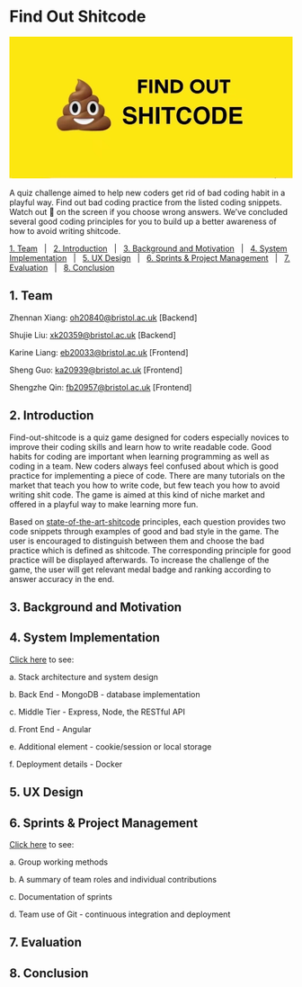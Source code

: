 # Find Out Shitcode
![Logo](portfolio/images/game_logo.jpeg)

A quiz challenge aimed to help new coders get rid of bad coding habit in a playful way. Find out bad coding practice from the listed coding snippets. Watch out 💩 on the screen if you choose wrong answers. We’ve concluded several good coding principles for you to build up a better awareness of how to avoid writing shitcode.


<p>
    <a href="#_team">1. Team</a>&nbsp;&nbsp;&nbsp;|&nbsp;&nbsp;
    <a href="#_intro">2. Introduction</a>&nbsp;&nbsp;&nbsp;|&nbsp;&nbsp;
    <a href="#_background">3. Background and Motivation</a>&nbsp;&nbsp;&nbsp;|&nbsp;&nbsp;
    <a href="#_implementation">4. System Implementation</a>&nbsp;&nbsp;&nbsp;|&nbsp;&nbsp;
    <a href="#_UX">5. UX Design</a>&nbsp;&nbsp;&nbsp;|&nbsp;&nbsp;
    <a href="#_sprints">6. Sprints & Project Management</a>&nbsp;&nbsp;&nbsp;|&nbsp;&nbsp;
    <a href="#_evaluation">7. Evaluation</a>&nbsp;&nbsp;&nbsp;|&nbsp;&nbsp;
    <a href="#_conclusion">8. Conclusion</a>
</p>


<a name="_team"></a>
## 1.  Team

Zhennan Xiang: <oh20840@bristol.ac.uk> [Backend]

Shujie Liu: <xk20359@bristol.ac.uk> [Backend]

Karine Liang: <eb20033@bristol.ac.uk> [Frontend]

Sheng Guo: <ka20939@bristol.ac.uk> [Frontend]

Shengzhe Qin: <fb20957@bristol.ac.uk> [Frontend]

<a name="_intro"></a>
## 2.  Introduction
Find-out-shitcode is a quiz game designed for coders especially novices to improve their coding skills and learn how to write readable code. Good habits for coding are important when learning programming as well as coding in a team. New coders always feel confused about which is good practice for implementing a piece of code. There are many tutorials on the market that teach you how to write code, but few teach you how to avoid writing shit code. The game is aimed at this kind of niche market and offered in a playful way to make learning more fun.

Based on [state-of-the-art-shitcode](https://github.com/trekhleb/state-of-the-art-shitcode) principles, each question provides two code snippets through examples of good and bad style in the game. The user is encouraged to distinguish between them and choose the bad practice which is defined as shitcode. The corresponding principle for good practice will be displayed afterwards. To increase the challenge of the game, the user will get relevant medal badge and ranking according to answer accuracy in the end.

<a name="_background"></a>
## 3.  Background and Motivation

<a name="_implementation"></a>
## 4.  System Implementation

[Click here](portfolio/System_implementation/README.md) to see:

a. Stack architecture and system design

b. Back End - MongoDB - database implementation

c. Middle Tier - Express, Node, the RESTful API

d. Front End - Angular

e. Additional element - cookie/session or local storage

f. Deployment details - Docker

<a name="_UX"></a>
## 5.  UX Design

<a name="_sprints"></a>
## 6.  Sprints & Project Management
[Click here](portfolio/Sprints/README.md) to see:

a. Group working methods

b. A summary of team roles and individual contributions

c. Documentation of sprints

d. Team use of Git - continuous integration and deployment

<a name="_evaluation"></a>
## 7.  Evaluation

<a name="_conclusion"></a>
## 8.  Conclusion

